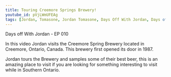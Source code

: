 ```yaml
---
title: Touring Creemore Springs Brewery!
youtube_id: pVjLWmUFEAg
tags: [Jordan, Tomasone, Jordan Tomasone, Days Off With Jordan, Days off, Vlog, vlogger, vlogging, travel vlogger, inspirational content, beer, Creemore Spring, Creemore Spring Brewery, touring Creemore, touring Creemore Springs Brewery, cremoore spring brewery tour, sampling Creemore Springs Beer, Creemore Springs Beer, Ceemore Ontario, how is beer made, creemore springs brewery video tour, creemore spring beer review, creemore springs brewery tours, Creemore springs tour experience, Experience Creemore Springs Brewery]
---
```

Days off With Jordan - EP 010

In this video Jordan visits the Creemore Spring Brewery located in Creemore, Ontario, Canada. This brewery first opened its door in 1987.

Jordan tours the Brewery and samples some of their best beer, this is an amazing place to visit if you are looking for something interesting to visit while in Southern Ontario. 
